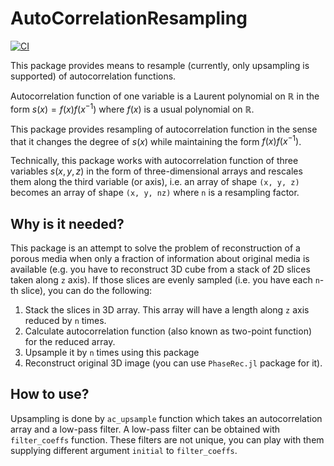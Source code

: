 # AutoCorrelationResampling
[![CI](https://github.com/shamazmazum/AutoCorrelationResampling.jl/actions/workflows/test.yml/badge.svg)](https://github.com/shamazmazum/AutoCorrelationResampling.jl/actions/workflows/test.yml)

This package provides means to resample (currently, only upsampling is
supported) of autocorrelation functions.

Autocorrelation function of one variable is a Laurent polynomial on ℝ in the
form $s(x) = f(x)f(x^{-1})$ where $f(x)$ is a usual polynomial on ℝ.

This package provides resampling of autocorrelation function in the sense that
it changes the degree of $s(x)$ while maintaining the form $f(x)f(x^{-1})$.

Technically, this package works with autocorrelation function of three variables
$s(x,y,z)$ in the form of three-dimensional arrays and rescales them along the
third variable (or axis), i.e. an array of shape `(x, y, z)` becomes an array of
shape `(x, y, nz)` where `n` is a resampling factor.

## Why is it needed?

This package is an attempt to solve the problem of reconstruction of a porous
media when only a fraction of information about original media is available
(e.g. you have to reconstruct 3D cube from a stack of 2D slices taken along `z`
axis). If those slices are evenly sampled (i.e. you have each `n`-th slice), you
can do the following:

1. Stack the slices in 3D array. This array will have a length along `z` axis
   reduced by `n` times.
2. Calculate autocorrelation function (also known as two-point function) for the
   reduced array.
3. Upsample it by `n` times using this package
4. Reconstruct original 3D image (you can use `PhaseRec.jl` package for it).

## How to use?

Upsampling is done by `ac_upsample` function which takes an autocorrelation
array and a low-pass filter. A low-pass filter can be obtained with
`filter_coeffs` function. These filters are not unique, you can play with them
supplying different argument `initial` to `filter_coeffs`.
